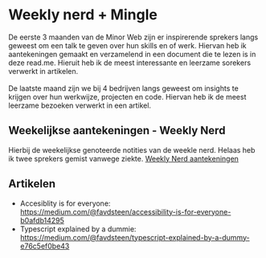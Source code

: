 # Weekly nerd + Mingle 
De eerste 3 maanden van de Minor Web zijn er inspirerende sprekers langs geweest om een talk te geven over hun skills en of werk. Hiervan heb ik aantekeningen gemaakt en verzamelend in een document die te lezen is in deze read.me. Hieruit heb ik de meest interessante en leerzame sorekers verwerkt in artikelen. <br><br>
De laatste maand zijn we bij 4 bedrijven langs geweest om insights te krijgen over hun werkwijze, projecten en code. Hiervan heb ik de meest leerzame bezoeken verwerkt in een artikel.

## Weekelijkse aantekeningen - Weekly Nerd
Hierbij de weekelijkse genoteerde notities van de weekle nerd. Helaas heb ik twee sprekers gemist vanwege ziekte. 
[Weekly Nerd aantekeningen](https://docs.google.com/document/d/1RU56MhZNsrkeDar-fLPczunVpDIFrrlYvt2_ni0MPe4/edit?usp=sharing)

## Artikelen 
* Accesiblity is for everyone: https://medium.com/@favdsteen/accessibility-is-for-everyone-b0afdb14295
* Typescript explained by a dummie: https://medium.com/@favdsteen/typescript-explained-by-a-dummy-e76c5ef0be43


